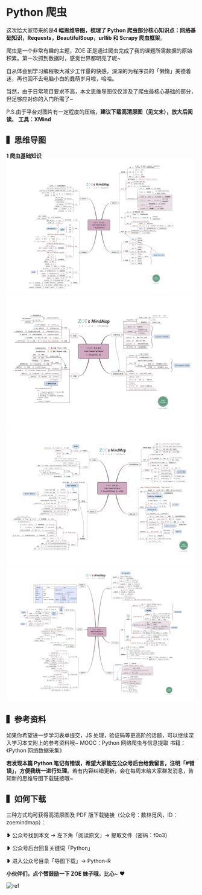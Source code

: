 # Python 爬虫

这次给大家带来的是**4 幅思维导图，梳理了 Python 爬虫部分核心知识点：网络基础知识，Requests，BeautifulSoup，urllib 和 Scrapy 爬虫框架**。

爬虫是一个非常有趣的主题，ZOE 正是通过爬虫完成了我的课题所需数据的原始积累。第一次抓到数据时，感觉世界都明亮了呢~

自从体会到学习编程极大减少工作量的快感，深深的为程序员的「懒惰」美德着迷，再也回不去电脑小白的蠢萌岁月啦，哈哈。

当然，由于日常项目要求不高，本文思维导图仅仅涉及了爬虫最核心基础的部分，但足够应对你的入门所需了~

P.S.由于平台对图片有一定程度的压缩，**建议下载高清原图（见文末），放大后阅读**。
**工具：XMind**

## ▍思维导图

**1 爬虫基础知识**
![1](media/1.png)
![2](media/2.png)
![3](media/3.png)
![4](media/4.png)

## ▍参考资料

如果你希望进一步学习表单提交，JS 处理，验证码等更高阶的话题，可以继续深入学习本文附上的参考资料哦~
MOOC：Python 网络爬虫与信息提取
书籍：《Python 网络数据采集》

**若发现本篇 Python 笔记有错误，希望大家能在公众号后台给我留言，注明「#错误」，方便我统一进行处理**。若有内容纠错更新，会在每周末给大家群发消息，告知新的思维导图下载链接哦~


## ▍如何下载
三种方式均可获得高清原图及 PDF 版下载链接（公众号：数林觅风，ID：zoemindmap）：

❥ 公众号找到本文 → 左下角「阅读原文」→ 提取文件（密码：f0o3）

❥ 公众号后台回复关键词「Python」

❥ 进入公众号目录「导图下载」→ Python-R


**小伙伴们，点个赞鼓励一下 ZOE 妹子哦，比心~** ❤ 

![ref](https://raw.githubusercontent.com/woaielf/woaielf.github.io/master/_posts/media/poster_mini.jpg)

